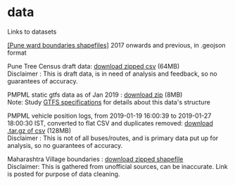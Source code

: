 # data
Links to datasets

[[Pune ward boundaries shapefiles]](https://github.com/datameet-pune/datameet-pune.github.io/tree/master/maps) 2017 onwards and previous, in .geojson format

Pune Tree Census draft data: [download zipped csv](http://nikhilvj.co.in/files/trees/trees_all_clean1.csv.zip) (64MB)  
Disclaimer : This is draft data, is in need of analysis and feedback, so no guarantees of accuracy.

PMPML static gtfs data as of Jan 2019 : [download zip](http://nikhilvj.co.in/files/pmpml/pmpml-gtfs.zip) (8MB)  
Note: Study [GTFS specifications](https://developers.google.com/transit/) for details about this data's structure

PMPML vehicle position logs, from 2019-01-19 16:00:39 to 2019-01-27 18:00:30 IST, converted to flat CSV and duplicates removed:
 [download .tar.gz of csv](http://nikhilvj.co.in/files/pmpml/pmpml_gpslogs_19.1.19_4pm_to_27.1.19_6pm.tar.gz) (128MB)  
Disclaimer : This is not of all buses/routes, and is primary data put up for analysis, so no guarantees of accuracy.

Maharashtra Village boundaries : [download zipped shapefile](https://drive.google.com/open?id=0B3gxOiUzXTR-RVdZNXh4X1huUG8)  
Disclaimer: This is gathered from unofficial sources, can be inaccurate. Link is posted for purpose of data cleaning.
